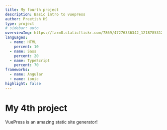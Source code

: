 ```yaml
---
title: My fourth project
description: Basic intro to vuepress
author: Preetish HS
type: project
# sidebar: auto
overviewImg: https://farm8.staticflickr.com/7869/47276336342_1218785312_b.jpg
languages:
  - name: HTML
    percent: 10
  - name: Sass
    percent: 20
  - name: TypeScript
    percent: 70
frameworks:
  - name: Angular
  - name: ionic
highlight: false
---
```


# My 4th project

VuePress is an amazing static site generator!
